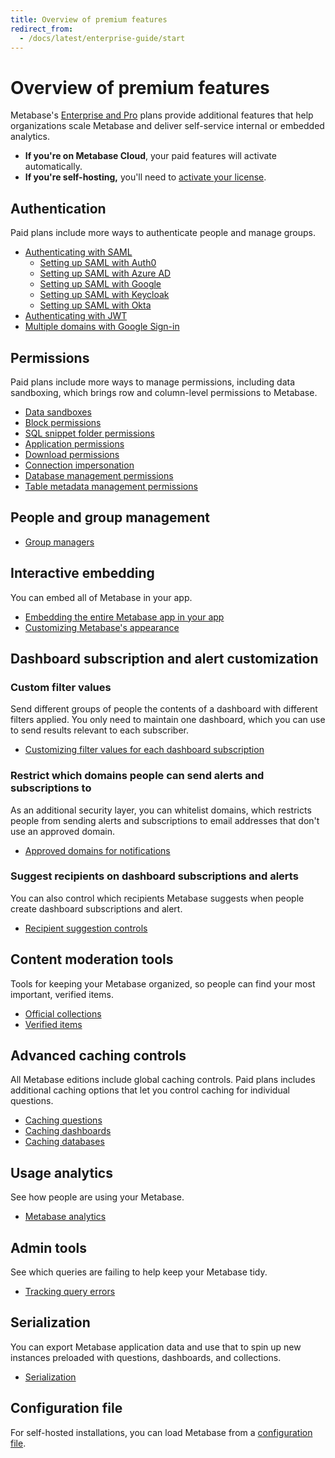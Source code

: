 ```yaml
---
title: Overview of premium features
redirect_from:
  - /docs/latest/enterprise-guide/start
---
```


# Overview of premium features

Metabase's [Enterprise and Pro](https://www.metabase.com/pricing) plans provide additional features that help organizations scale Metabase and deliver self-service internal or embedded analytics.

- **If you're on Metabase Cloud**, your paid features will activate automatically.
- **If you're self-hosting,** you'll need to [activate your license](./activating-the-enterprise-edition.md).

## Authentication

Paid plans include more ways to authenticate people and manage groups.

- [Authenticating with SAML](../people-and-groups/authenticating-with-saml.md)
  - [Setting up SAML with Auth0](../people-and-groups/saml-auth0.md)
  - [Setting up SAML with Azure AD](../people-and-groups/saml-azure.md)
  - [Setting up SAML with Google](../people-and-groups/saml-google.md)
  - [Setting up SAML with Keycloak](../people-and-groups/saml-keycloak.md)
  - [Setting up SAML with Okta](../people-and-groups/saml-okta.md)
- [Authenticating with JWT](../people-and-groups/authenticating-with-jwt.md)
- [Multiple domains with Google Sign-in](../people-and-groups/google-and-ldap.md#multiple-domains-for-google-sign-in)

## Permissions

Paid plans include more ways to manage permissions, including data sandboxing, which brings row and column-level permissions to Metabase.

- [Data sandboxes](../permissions/data-sandboxes.md)
- [Block permissions](../permissions/data.md#block-access)
- [SQL snippet folder permissions](../permissions/snippets.md)
- [Application permissions](../permissions/application.md)
- [Download permissions](../permissions/data.md#download-results)
- [Connection impersonation](../permissions/data.md#impersonation-access)
- [Database management permissions](../permissions/data.md#manage-database)
- [Table metadata management permissions](../permissions/data.md#manage-table-metadata)

## People and group management

- [Group managers](../people-and-groups/managing.md#group-managers)

## Interactive embedding

You can embed all of Metabase in your app.

- [Embedding the entire Metabase app in your app](../embedding/interactive-embedding.md)
- [Customizing Metabase's appearance](../configuring-metabase/appearance.md)

## Dashboard subscription and alert customization

### Custom filter values

Send different groups of people the contents of a dashboard with different filters applied. You only need to maintain one dashboard, which you can use to send results relevant to each subscriber.

- [Customizing filter values for each dashboard subscription](../dashboards/subscriptions.md)

### Restrict which domains people can send alerts and subscriptions to

As an additional security layer, you can whitelist domains, which restricts people from sending alerts and subscriptions to email addresses that don't use an approved domain.

- [Approved domains for notifications](../configuring-metabase/email.md#approved-domains-for-notifications)

### Suggest recipients on dashboard subscriptions and alerts

You can also control which recipients Metabase suggests when people create dashboard subscriptions and alert.

- [Recipient suggestion controls](../configuring-metabase/email.md#suggest-recipients-on-dashboard-subscriptions-and-alerts)

## Content moderation tools

Tools for keeping your Metabase organized, so people can find your most important, verified items.

- [Official collections](../exploration-and-organization/collections.md#official-collections)
- [Verified items](../exploration-and-organization/exploration.md#verified-items)

## Advanced caching controls

All Metabase editions include global caching controls. Paid plans includes additional caching options that let you control caching for individual questions.

- [Caching questions](../configuring-metabase/caching.md#caching-per-question)
- [Caching dashboards](../configuring-metabase/caching.md#caching-per-question)
- [Caching databases](../configuring-metabase/caching.md#caching-per-database)

## Usage analytics

See how people are using your Metabase.

- [Metabase analytics](../usage-and-performance-tools/usage-analytics.md)

## Admin tools

See which queries are failing to help keep your Metabase tidy.

- [Tracking query errors](../usage-and-performance-tools/tools.md)

## Serialization

You can export Metabase application data and use that to spin up new instances preloaded with questions, dashboards, and collections.

- [Serialization](../installation-and-operation/serialization.md)

## Configuration file

For self-hosted installations, you can load Metabase from a [configuration file](../configuring-metabase/config-file.md).
